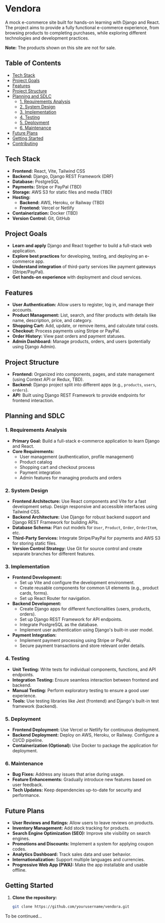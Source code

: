 # Vendora
A mock e-commerce site built for hands-on learning with Django and React. The project aims to provide a fully functional e-commerce experience, from browsing products to completing purchases, while exploring different technologies and development practices.

**Note:** The products shown on this site are not for sale.

## Table of Contents
- [Tech Stack](#tech-stack)
- [Project Goals](#project-goals)
- [Features](#features)
- [Project Structure](#project-structure)
- [Planning and SDLC](#planning-and-sdlc)
  - [1. Requirements Analysis](#1-requirements-analysis)
  - [2. System Design](#2-system-design)
  - [3. Implementation](#3-implementation)
  - [4. Testing](#4-testing)
  - [5. Deployment](#5-deployment)
  - [6. Maintenance](#6-maintenance)
- [Future Plans](#future-plans)
- [Getting Started](#getting-started)
- [Contributing](#contributing)

## Tech Stack
- **Frontend:** React, Vite, Tailwind CSS
- **Backend:** Django, Django REST Framework (DRF)
- **Database:** PostgreSQL
- **Payments:** Stripe or PayPal (TBD)
- **Storage:** AWS S3 for static files and media (TBD)
- **Hosting:** 
  - **Backend:** AWS, Heroku, or Railway (TBD)
  - **Frontend:** Vercel or Netlify
- **Containerization:** Docker (TBD)
- **Version Control:** Git, GitHub

## Project Goals
- **Learn and apply** Django and React together to build a full-stack web application.
- **Explore best practices** for developing, testing, and deploying an e-commerce app.
- **Understand integration** of third-party services like payment gateways (Stripe/PayPal).
- **Get hands-on experience** with deployment and cloud services.

## Features
- **User Authentication:** Allow users to register, log in, and manage their accounts.
- **Product Management:** List, search, and filter products with details like name, description, price, and category.
- **Shopping Cart:** Add, update, or remove items, and calculate total costs.
- **Checkout:** Process payments using Stripe or PayPal.
- **Order History:** View past orders and payment statuses.
- **Admin Dashboard:** Manage products, orders, and users (potentially using Django Admin).

## Project Structure
- **Frontend:** Organized into components, pages, and state management (using Context API or Redux, TBD).
- **Backend:** Django project split into different apps (e.g., `products`, `users`, `orders`).
- **API:** Built using Django REST Framework to provide endpoints for frontend interaction.

## Planning and SDLC
### 1. Requirements Analysis
- **Primary Goal:** Build a full-stack e-commerce application to learn Django and React.
- **Core Requirements:**
  - User management (authentication, profile management)
  - Product catalog
  - Shopping cart and checkout process
  - Payment integration
  - Admin features for managing products and orders

### 2. System Design
- **Frontend Architecture:** Use React components and Vite for a fast development setup. Design responsive and accessible interfaces using Tailwind CSS.
- **Backend Architecture:** Use Django for robust backend support and Django REST Framework for building APIs.
- **Database Schema:** Plan out models for `User`, `Product`, `Order`, `OrderItem`, etc.
- **Third-Party Services:** Integrate Stripe/PayPal for payments and AWS S3 for storing static files.
- **Version Control Strategy:** Use Git for source control and create separate branches for different features.

### 3. Implementation
- **Frontend Development:** 
  - Set up Vite and configure the development environment.
  - Create reusable components for common UI elements (e.g., product cards, forms).
  - Set up React Router for navigation.
- **Backend Development:** 
  - Create Django apps for different functionalities (users, products, orders).
  - Set up Django REST Framework for API endpoints.
  - Integrate PostgreSQL as the database.
  - Implement user authentication using Django's built-in user model.
- **Payment Integration:** 
  - Implement payment processing using Stripe or PayPal.
  - Secure payment transactions and store relevant order details.

### 4. Testing
- **Unit Testing:** Write tests for individual components, functions, and API endpoints.
- **Integration Testing:** Ensure seamless interaction between frontend and backend.
- **Manual Testing:** Perform exploratory testing to ensure a good user experience.
- **Tools:** Use testing libraries like Jest (frontend) and Django's built-in test framework (backend).

### 5. Deployment
- **Frontend Deployment:** Use Vercel or Netlify for continuous deployment.
- **Backend Deployment:** Deploy on AWS, Heroku, or Railway. Configure a CI/CD pipeline.
- **Containerization (Optional):** Use Docker to package the application for deployment.

### 6. Maintenance
- **Bug Fixes:** Address any issues that arise during usage.
- **Feature Enhancements:** Gradually introduce new features based on user feedback.
- **Tech Updates:** Keep dependencies up-to-date for security and performance.

## Future Plans
- **User Reviews and Ratings:** Allow users to leave reviews on products.
- **Inventory Management:** Add stock tracking for products.
- **Search Engine Optimization (SEO):** Improve site visibility on search engines.
- **Promotions and Discounts:** Implement a system for applying coupon codes.
- **Analytics Dashboard:** Track sales data and user behavior.
- **Internationalization:** Support multiple languages and currencies.
- **Progressive Web App (PWA):** Make the app installable and usable offline.

## Getting Started
1. **Clone the repository:** 
   ```bash
   git clone https://github.com/yourusername/vendora.git
To be continued...
